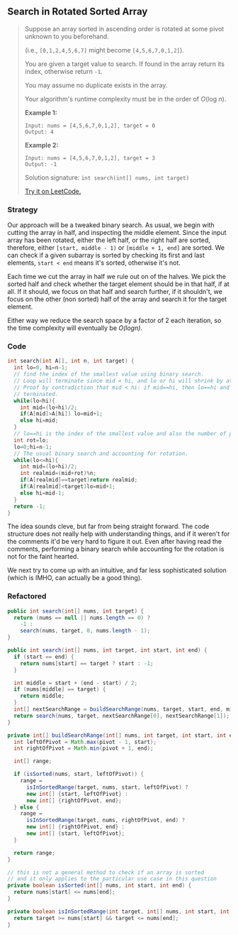 ## Search in Rotated Sorted Array

> Suppose an array sorted in ascending order is rotated at some pivot unknown to you beforehand.
>
> (i.e., `[0,1,2,4,5,6,7]` might become `[4,5,6,7,0,1,2]`).
>
> You are given a target value to search. If found in the array return its index, otherwise return `-1`.
>
> You may assume no duplicate exists in the array.
>
> Your algorithm's runtime complexity must be in the order of *O*(log *n*).
>
> **Example 1:**
>
> ```
> Input: nums = [4,5,6,7,0,1,2], target = 0
> Output: 4
> ```
>
> **Example 2:**
>
> ```
> Input: nums = [4,5,6,7,0,1,2], target = 3
> Output: -1
> ```
>
> Solution signature: `int search(int[] nums, int target)`
>
> [Try it on LeetCode.](https://leetcode.com/problems/search-in-rotated-sorted-array/)



### Strategy

Our approach will be a tweaked binary search. As usual, we begin with cutting the array in half, and inspecting the middle element. Since the input array has been rotated, either the left half, or the right half are sorted, therefore, either `[start, middle - 1)` or `[middle + 1, end]` are sorted. We can check if a given subarray is sorted by checking its first and last elements, `start < end` means it's sorted, otherwise it's not. 

Each time we cut the array in half we rule out on of the halves. We pick the sorted half and check whether the target element should be in that half, if at all. If it should, we focus on that half and search further, if it shouldn't, we focus on the other (non sorted) half of the array and search it for the target element. 

Either way we reduce the search space by a factor of 2 each iteration, so the time complexity will eventually be *O(logn)*.



### Code

```c++
int search(int A[], int n, int target) {
  int lo=0, hi=n-1;
  // find the index of the smallest value using binary search.
  // Loop will terminate since mid < hi, and lo or hi will shrink by at least 1.
  // Proof by contradiction that mid < hi: if mid==hi, then lo==hi and loop would have been 
  // terminated.
  while(lo<hi){
    int mid=(lo+hi)/2;
    if(A[mid]>A[hi]) lo=mid+1;
    else hi=mid;
  }
  // lo==hi is the index of the smallest value and also the number of places rotated.
  int rot=lo;
  lo=0;hi=n-1;
  // The usual binary search and accounting for rotation.
  while(lo<=hi){
    int mid=(lo+hi)/2;
    int realmid=(mid+rot)%n;
    if(A[realmid]==target)return realmid;
    if(A[realmid]<target)lo=mid+1;
    else hi=mid-1;
  }
  return -1;
}
```

The idea sounds cleve, but far from being straight forward. The code structure does not really help with understanding things, and if it weren't for the comments it'd be very hard to figure it out. Even after having read the comments, performing a binary search while accounting for the rotation is not for the faint hearted.

We next try to come up with an intuitive, and far less sophisticated solution (which is IMHO, can actually be a good thing).



### Refactored

```java
public int search(int[] nums, int target) {
  return (nums == null || nums.length == 0) ? 
    -1 : 
    search(nums, target, 0, nums.length - 1);
}
```

```java
public int search(int[] nums, int target, int start, int end) {
  if (start == end) {
    return nums[start] == target ? start : -1;
  }

  int middle = start + (end - start) / 2;
  if (nums[middle] == target) {
    return middle;
  }
  int[] nextSearchRange = buildSearchRange(nums, target, start, end, middle);
  return search(nums, target, nextSearchRange[0], nextSearchRange[1]);
}
```

```java
private int[] buildSearchRange(int[] nums, int target, int start, int end, int pivot) {
  int leftOfPivot = Math.max(pivot - 1, start);
  int rightOfPivot = Math.min(pivot + 1, end);

  int[] range;

  if (isSorted(nums, start, leftOfPivot)) {
    range =
      isInSortedRange(target, nums, start, leftOfPivot) ? 
      new int[] {start, leftOfPivot} : 
      new int[] {rightOfPivot, end};
  } else {
    range =
      isInSortedRange(target, nums, rightOfPivot, end) ?
      new int[] {rightOfPivot, end} :
      new int[] {start, leftOfPivot};
  }

  return range;
}
```

```java
// this is not a general method to check if an array is sorted
// and it only applies to the particular use case in this question
private boolean isSorted(int[] nums, int start, int end) {
  return nums[start] <= nums[end];
}

private boolean isInSortedRange(int target, int[] nums, int start, int end) {
  return target >= nums[start] && target <= nums[end];
}
```


